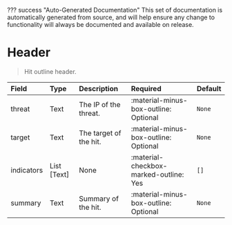 ??? success "Auto-Generated Documentation"
    This set of documentation is automatically generated from source, and will help ensure any change to functionality will always be documented and available on release.

# Header

> Hit outline header.

| Field | Type | Description | Required | Default |
| :--- | :--- | :--- | :--- | :--- |
| threat | Text | The IP of the threat. | :material-minus-box-outline: Optional | `None` |
| target | Text | The target of the hit. | :material-minus-box-outline: Optional | `None` |
| indicators | List [Text] | None | :material-checkbox-marked-outline: Yes | `[]` |
| summary | Text | Summary of the hit. | :material-minus-box-outline: Optional | `None` |
